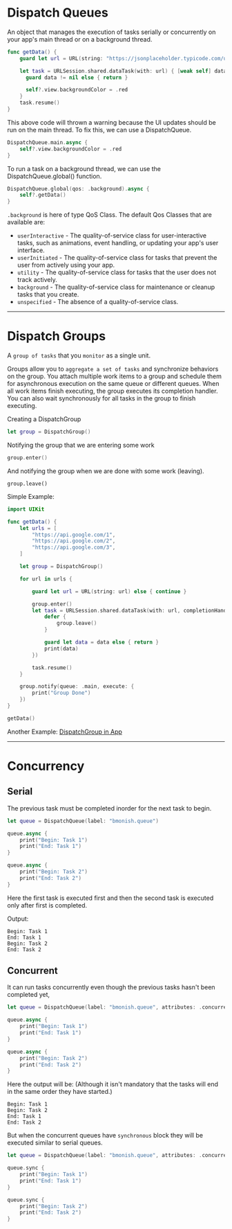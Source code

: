 # Dispatch Queues

An object that manages the execution of tasks serially or concurrently on your app's main thread or on a background thread.

```swift
func getData() {
    guard let url = URL(string: "https://jsonplaceholder.typicode.com/users/1") else { return }

    let task = URLSession.shared.dataTask(with: url) { [weak self] data, response, error in
      guard data != nil else { return }

      self?.view.backgroundColor = .red
    }
    task.resume()
}
```

This above code will thrown a warning because the UI updates should be run on the main thread. To fix this, we can use a DispatchQueue.

```swift
DispatchQueue.main.async {
    self?.view.backgroundColor = .red
}
```

To run a task on a background thread, we can use the DispatchQueue.global() function.

```swift
DispatchQueue.global(qos: .background).async {
    self?.getData()
}
```

`.background` is here of type QoS Class. The default Qos Classes that are available are:

- `userInteractive` - The quality-of-service class for user-interactive tasks, such as animations, event handling, or updating your app's user interface.
- `userInitiated` - The quality-of-service class for tasks that prevent the user from actively using your app.
- `utility` - The quality-of-service class for tasks that the user does not track actively.
- `background` - The quality-of-service class for maintenance or cleanup tasks that you create.
- `unspecified` - The absence of a quality-of-service class.

---

# Dispatch Groups

A `group of tasks` that you `monitor` as a single unit.

Groups allow you to `aggregate a set of tasks` and synchronize behaviors on the group. You attach multiple work items to a group and schedule them for asynchronous execution on the same queue or different queues. When all work items finish executing, the group executes its completion handler. You can also wait synchronously for all tasks in the group to finish executing.

Creating a DispatchGroup

```swift
let group = DispatchGroup()
```

Notifying the group that we are entering some work

```swift
group.enter()
```

And notifying the group when we are done with some work (leaving).

```
group.leave()
```

Simple Example:

```swift
import UIKit

func getData() {
    let urls = [
        "https://api.google.com/1",
        "https://api.google.com/2",
        "https://api.google.com/3",
    ]

    let group = DispatchGroup()

    for url in urls {

        guard let url = URL(string: url) else { continue }

        group.enter()
        let task = URLSession.shared.dataTask(with: url, completionHandler: { data, response, error in
            defer {
                group.leave()
            }

            guard let data = data else { return }
            print(data)
        })

        task.resume()
    }

    group.notify(queue: .main, execute: {
        print("Group Done")
    })
}

getData()
```

Another Example: [DispatchGroup in App](https://github.com/bmonish/ios-learning/blob/master/Concurrency/DispatchGroups/DispatchGroups/ViewController.swift)

---

# Concurrency

## Serial

The previous task must be completed inorder for the next task to begin.

```swift
let queue = DispatchQueue(label: "bmonish.queue")

queue.async {
    print("Begin: Task 1")
    print("End: Task 1")
}

queue.async {
    print("Begin: Task 2")
    print("End: Task 2")
}
```

Here the first task is executed first and then the second task is executed only after first is completed.

Output:

```
Begin: Task 1
End: Task 1
Begin: Task 2
End: Task 2
```

## Concurrent

It can run tasks concurrently even though the previous tasks hasn't been completed yet,

```swift
let queue = DispatchQueue(label: "bmonish.queue", attributes: .concurrent)

queue.async {
    print("Begin: Task 1")
    print("End: Task 1")
}

queue.async {
    print("Begin: Task 2")
    print("End: Task 2")
}
```

Here the output will be: (Although it isn't mandatory that the tasks will end in the same order they have started.)

```
Begin: Task 1
Begin: Task 2
End: Task 1
End: Task 2
```

But when the concurrent queues have `synchronous` block they will be executed similar to serial queues.

```swift
let queue = DispatchQueue(label: "bmonish.queue", attributes: .concurrent)

queue.sync {
    print("Begin: Task 1")
    print("End: Task 1")
}

queue.sync {
    print("Begin: Task 2")
    print("End: Task 2")
}
```
